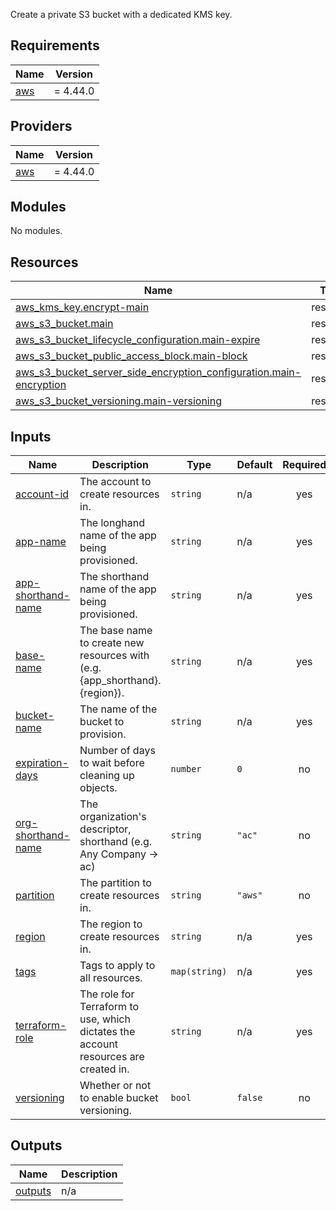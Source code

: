 Create a private S3 bucket with a dedicated KMS key.

## Requirements

| Name | Version |
|------|---------|
| <a name="requirement_aws"></a> [aws](#requirement\_aws) | = 4.44.0 |

## Providers

| Name | Version |
|------|---------|
| <a name="provider_aws"></a> [aws](#provider\_aws) | = 4.44.0 |

## Modules

No modules.

## Resources

| Name | Type |
|------|------|
| [aws_kms_key.encrypt-main](https://registry.terraform.io/providers/hashicorp/aws/4.44.0/docs/resources/kms_key) | resource |
| [aws_s3_bucket.main](https://registry.terraform.io/providers/hashicorp/aws/4.44.0/docs/resources/s3_bucket) | resource |
| [aws_s3_bucket_lifecycle_configuration.main-expire](https://registry.terraform.io/providers/hashicorp/aws/4.44.0/docs/resources/s3_bucket_lifecycle_configuration) | resource |
| [aws_s3_bucket_public_access_block.main-block](https://registry.terraform.io/providers/hashicorp/aws/4.44.0/docs/resources/s3_bucket_public_access_block) | resource |
| [aws_s3_bucket_server_side_encryption_configuration.main-encryption](https://registry.terraform.io/providers/hashicorp/aws/4.44.0/docs/resources/s3_bucket_server_side_encryption_configuration) | resource |
| [aws_s3_bucket_versioning.main-versioning](https://registry.terraform.io/providers/hashicorp/aws/4.44.0/docs/resources/s3_bucket_versioning) | resource |

## Inputs

| Name | Description | Type | Default | Required |
|------|-------------|------|---------|:--------:|
| <a name="input_account-id"></a> [account-id](#input\_account-id) | The account to create resources in. | `string` | n/a | yes |
| <a name="input_app-name"></a> [app-name](#input\_app-name) | The longhand name of the app being provisioned. | `string` | n/a | yes |
| <a name="input_app-shorthand-name"></a> [app-shorthand-name](#input\_app-shorthand-name) | The shorthand name of the app being provisioned. | `string` | n/a | yes |
| <a name="input_base-name"></a> [base-name](#input\_base-name) | The base name to create new resources with (e.g. {app\_shorthand}.{region}). | `string` | n/a | yes |
| <a name="input_bucket-name"></a> [bucket-name](#input\_bucket-name) | The name of the bucket to provision. | `string` | n/a | yes |
| <a name="input_expiration-days"></a> [expiration-days](#input\_expiration-days) | Number of days to wait before cleaning up objects. | `number` | `0` | no |
| <a name="input_org-shorthand-name"></a> [org-shorthand-name](#input\_org-shorthand-name) | The organization's descriptor, shorthand (e.g. Any Company -> ac) | `string` | `"ac"` | no |
| <a name="input_partition"></a> [partition](#input\_partition) | The partition to create resources in. | `string` | `"aws"` | no |
| <a name="input_region"></a> [region](#input\_region) | The region to create resources in. | `string` | n/a | yes |
| <a name="input_tags"></a> [tags](#input\_tags) | Tags to apply to all resources. | `map(string)` | n/a | yes |
| <a name="input_terraform-role"></a> [terraform-role](#input\_terraform-role) | The role for Terraform to use, which dictates the account resources are created in. | `string` | n/a | yes |
| <a name="input_versioning"></a> [versioning](#input\_versioning) | Whether or not to enable bucket versioning. | `bool` | `false` | no |

## Outputs

| Name | Description |
|------|-------------|
| <a name="output_outputs"></a> [outputs](#output\_outputs) | n/a |
